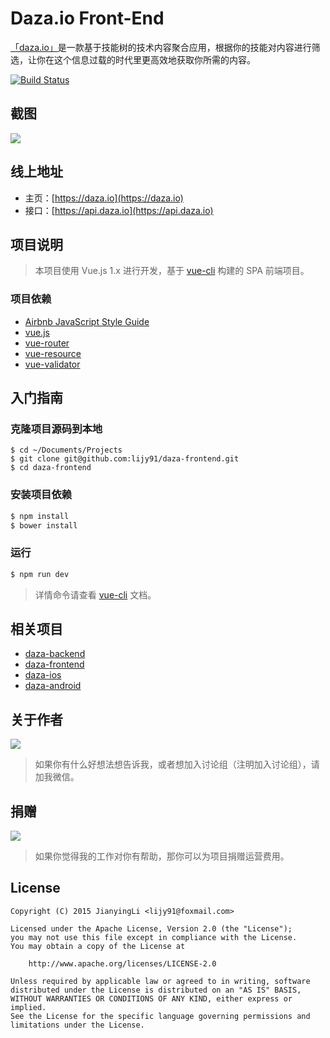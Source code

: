 # Daza.io Front-End

[「daza.io」](https://daza.io)是一款基于技能树的技术内容聚合应用，根据你的技能对内容进行筛选，让你在这个信息过载的时代里更高效地获取你所需的内容。

[![Build Status](https://api.travis-ci.org/lijy91/daza-frontend.svg?branch=master)](https://travis-ci.org/lijy91/daza-frontend)

## 截图
![](https://oeolgl6y5.qnssl.com/topic/ByRafuLR/r1Cg7u8A.png?imageView2/2/w/1280/h/1280)

## 线上地址
- 主页：[https://daza.io](https://daza.io)
- 接口：[https://api.daza.io](https://api.daza.io)

## 项目说明
> 本项目使用 Vue.js 1.x 进行开发，基于 [vue-cli](https://github.com/vuejs/vue-cli) 构建的 SPA 前端项目。

### 项目依赖
- [Airbnb JavaScript Style Guide](https://github.com/airbnb/javascript)
- [vue.js](http://cn.vuejs.org/guide/)
- [vue-router](http://vuejs.github.io/vue-router/zh-cn/index.html)
- [vue-resource](https://github.com/vuejs/vue-resource)
- [vue-validator](http://vuejs.github.io/vue-validator/zh-cn/index.html)

## 入门指南

### 克隆项目源码到本地
```
$ cd ~/Documents/Projects
$ git clone git@github.com:lijy91/daza-frontend.git
$ cd daza-frontend
```

### 安装项目依赖
``` bash
$ npm install
$ bower install
```

### 运行
``` bash
$ npm run dev
```

> 详情命令请查看 [vue-cli](https://github.com/vuejs/vue-cli) 文档。

## 相关项目
- [daza-backend](https://github.com/lijy91/daza-backend)
- [daza-frontend](https://github.com/lijy91/daza-frontend)
- [daza-ios](https://github.com/lijy91/daza-ios)
- [daza-android](https://github.com/lijy91/daza-android)

## 关于作者

![](https://oeolgl6y5.qnssl.com/topic/ByRafuLR/r1no_q9R.jpg?imageView2/2/w/200)

> 如果你有什么好想法想告诉我，或者想加入讨论组（注明加入讨论组），请加我微信。

## 捐赠

![](http://obryq3mj0.bkt.clouddn.com/topic/ByRafuLR/r1WH8F90.jpg?imageView2/2/w/200)

> 如果你觉得我的工作对你有帮助，那你可以为项目捐赠运营费用。

## License

    Copyright (C) 2015 JianyingLi <lijy91@foxmail.com>

    Licensed under the Apache License, Version 2.0 (the "License");
    you may not use this file except in compliance with the License.
    You may obtain a copy of the License at

        http://www.apache.org/licenses/LICENSE-2.0

    Unless required by applicable law or agreed to in writing, software
    distributed under the License is distributed on an "AS IS" BASIS,
    WITHOUT WARRANTIES OR CONDITIONS OF ANY KIND, either express or implied.
    See the License for the specific language governing permissions and
    limitations under the License.
